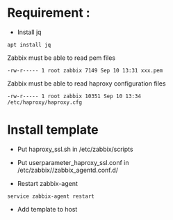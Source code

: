 # Requirement : 

- Install jq

<code bash>apt install jq</code>

  Zabbix must be able to read pem files

<code>-rw-r----- 1 root zabbix 7149 Sep 10 13:31 xxx.pem</code>

  Zabbix must be able to read haproxy configuration files

<code>-rw-r----- 1 root zabbix 10351 Sep 10 13:34 /etc/haproxy/haproxy.cfg</code>

# Install template
	
- Put haproxy_ssl.sh in /etc/zabbix/scripts

- Put userparameter_haproxy_ssl.conf in /etc/zabbix//zabbix_agentd.conf.d/
- Restart zabbix-agent 

<code bash>service zabbix-agent restart</code>

 - Add template to host
